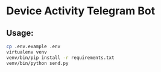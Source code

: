 # Device Activity Telegram Bot

## Usage:

```sh
cp .env.example .env
virtualenv venv
venv/bin/pip install -r requirements.txt
venv/bin/python send.py
```
